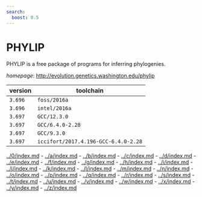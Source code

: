 ```yaml
---
search:
  boost: 0.5
---
```

# PHYLIP

PHYLIP is a free package of programs for inferring phylogenies.

*homepage*: <http://evolution.genetics.washington.edu/phylip>

version | toolchain
--------|----------
``3.696`` | ``foss/2016a``
``3.696`` | ``intel/2016a``
``3.697`` | ``GCC/12.3.0``
``3.697`` | ``GCC/6.4.0-2.28``
``3.697`` | ``GCC/9.3.0``
``3.697`` | ``iccifort/2017.4.196-GCC-6.4.0-2.28``

[../0/index.md](0) - [../a/index.md](a) - [../b/index.md](b) - [../c/index.md](c) - [../d/index.md](d) - [../e/index.md](e) - [../f/index.md](f) - [../g/index.md](g) - [../h/index.md](h) - [../i/index.md](i) - [../j/index.md](j) - [../k/index.md](k) - [../l/index.md](l) - [../m/index.md](m) - [../n/index.md](n) - [../o/index.md](o) - [../p/index.md](p) - [../q/index.md](q) - [../r/index.md](r) - [../s/index.md](s) - [../t/index.md](t) - [../u/index.md](u) - [../v/index.md](v) - [../w/index.md](w) - [../x/index.md](x) - [../y/index.md](y) - [../z/index.md](z)

